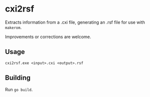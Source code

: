 # cxi2rsf

Extracts information from a .cxi file, generating an .rsf file for use with `makerom`.

Improvements or corrections are welcome.

## Usage

`cxi2rsf.exe <input>.cxi <output>.rsf`

## Building

Run `go build`.